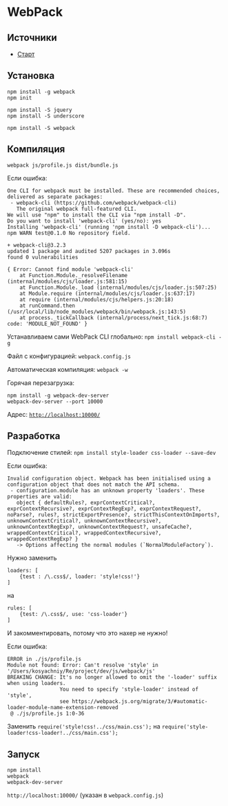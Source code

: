 # WebPack
## Источники
* [Старт](https://habr.com/ru/post/309306/)

## Установка
```
npm install -g webpack
npm init

npm install -S jquery
npm install -S underscore

npm install -S webpack
```

## Компиляция
```
webpack js/profile.js dist/bundle.js
```

Если ошибка:
```
One CLI for webpack must be installed. These are recommended choices, delivered as separate packages:
 - webpack-cli (https://github.com/webpack/webpack-cli)
   The original webpack full-featured CLI.
We will use "npm" to install the CLI via "npm install -D".
Do you want to install 'webpack-cli' (yes/no): yes
Installing 'webpack-cli' (running 'npm install -D webpack-cli')...
npm WARN test@0.1.0 No repository field.

+ webpack-cli@3.2.3
updated 1 package and audited 5207 packages in 3.096s
found 0 vulnerabilities

{ Error: Cannot find module 'webpack-cli'
    at Function.Module._resolveFilename (internal/modules/cjs/loader.js:581:15)
    at Function.Module._load (internal/modules/cjs/loader.js:507:25)
    at Module.require (internal/modules/cjs/loader.js:637:17)
    at require (internal/modules/cjs/helpers.js:20:18)
    at runCommand.then (/usr/local/lib/node_modules/webpack/bin/webpack.js:143:5)
    at process._tickCallback (internal/process/next_tick.js:68:7) code: 'MODULE_NOT_FOUND' }
```
Устанавливаем сами WebPack CLI глобально: ``` npm install webpack-cli -g ```


Файл с конфигурацией: ``` webpack.config.js ```

Автоматическая компиляция: ``` webpack -w ```

Горячая перезагрузка:
```
npm install -g webpack-dev-server
webpack-dev-server --port 10000
```
Адрес: [``` http://localhost:10000/ ```](http://localhost:10000/)

## Разработка
Подключение стилей: ``` npm install style-loader css-loader --save-dev ```

Если ошибка:
```
Invalid configuration object. Webpack has been initialised using a configuration object that does not match the API schema.
 - configuration.module has an unknown property 'loaders'. These properties are valid:
   object { defaultRules?, exprContextCritical?, exprContextRecursive?, exprContextRegExp?, exprContextRequest?, noParse?, rules?, strictExportPresence?, strictThisContextOnImports?, unknownContextCritical?, unknownContextRecursive?, unknownContextRegExp?, unknownContextRequest?, unsafeCache?, wrappedContextCritical?, wrappedContextRecursive?, wrappedContextRegExp? }
   -> Options affecting the normal modules (`NormalModuleFactory`).
```
Нужно заменить
```
loaders: [
	{test : /\.css$/, loader: 'style!css!'}
]
```
на
```
rules: [
	{test: /\.css$/, use: 'css-loader'}
]
```
И закомментировать, потому что это нахер не нужно!


Если ошибка:
```
ERROR in ./js/profile.js
Module not found: Error: Can't resolve 'style' in '/Users/kosyachniy/Re/project/dev/js/webpack/js'
BREAKING CHANGE: It's no longer allowed to omit the '-loader' suffix when using loaders.
                 You need to specify 'style-loader' instead of 'style',
                 see https://webpack.js.org/migrate/3/#automatic-loader-module-name-extension-removed
 @ ./js/profile.js 1:0-36
```
Заменить ``` require('style!css!../css/main.css'); ``` на ``` require('style-loader!css-loader!../css/main.css'); ```

## Запуск
```
npm install
webpack
webpack-dev-server
```

``` http://localhost:10000/ ``` (указан в ``` webpack.config.js ```)